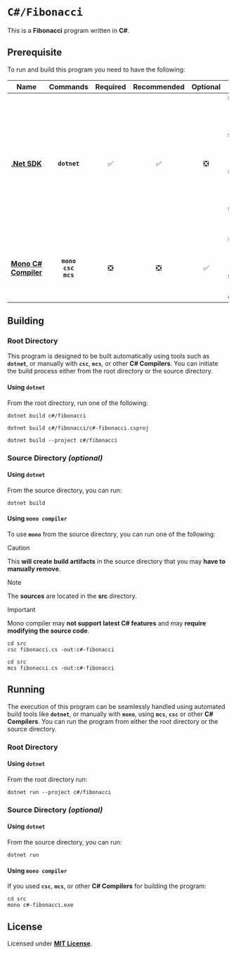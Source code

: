 # `C#/Fibonacci`

This is a **Fibonacci** program written in **C#**.

## Prerequisite

To run and build this program you need to have the following:

<div align="center">

| Name | Commands | Required | Recommended | Optional | Notes |
|:----:|:--------:|:--------:|:-----------:|:--------:|:-----:|
| [**.Net SDK**](https://dotnet.microsoft.com/) | **`dotnet`** | &#9989; | &#9989; | &#10062; | **`sudo apt install dotnet-sdk-5.0`**<br>or<br>**`sudo apt install dotnet-sdk-6.0`**<br>or<br>**`sudo apt install dotnet-sdk-7.0`**<br>or<br>**`sudo apt install dotnet-sdk-8.0`** |
| [**Mono C# Compiler**](https://www.mono-project.com/download/stable/#download-lin) | **`mono`**<br>**`csc`**<br>**`mcs`** | &#10062; | &#10062; | &#9989; | **`sudo apt install mono-devel`**<br>or<br>**`sudo apt install mono-complete`** |

</div>

## Building

### Root Directory

This program is designed to be built automatically using tools such as
**`dotnet`**, or manually with **`csc`**, **`mcs`**, or other **C# Compilers**.
You can initiate the build process either from the root directory or the source
directory.

#### Using `dotnet`

From the root directory, run one of the following:

```
dotnet build c#/fibonacci
```
```
dotnet build c#/fibonacci/c#-fibonacci.csproj
```
```
dotnet build --project c#/fibonacci
```

### Source Directory _(optional)_

#### Using `dotnet`

From the source directory, you can run:

```
dotnet build
```

#### Using `mono compiler`

To use **`mono`** from the source directory, you can run one of the following:

> [!CAUTION]
> This **will create build artifacts** in the source directory that you may
> **have to manually remove**.

> [!NOTE]
> The **sources** are located in the **src** directory.

> [!IMPORTANT]
> Mono compiler may **not support latest C# features** and may **require
> modifying the source code**.

```
cd src
csc fibonacci.cs -out:c#-fibonacci
```
```
cd src
mcs fibonacci.cs -out:c#-fibonacci
```

## Running

The execution of this program can be seamlessly handled using automated build
tools like **`dotnet`**, or manually with **`mono`**, using **`mcs`**, **`csc`**
or other **C# Compilers**. You can run the program from either the root
directory or the source directory.

### Root Directory

#### Using `dotnet`

From the root directory run:

```
dotnet run --project c#/fibonacci
```

### Source Directory _(optional)_

#### Using `dotnet`

From the source directory, you can run:

```
dotnet run
```

#### Using `mono compiler`

If you used **`csc`**, **`mcs`**, or other **C# Compilers** for building the
program:

```
cd src
mono c#-fibonacci.exe
```

## License

Licensed under [**MIT License**](LICENSE).
